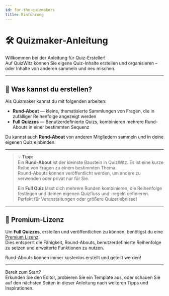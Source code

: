 ```yaml
---
id: for-the-quizmakers
title: Einführung
---
```


# 🛠️ Quizmaker-Anleitung

Willkommen bei der Anleitung für Quiz-Ersteller!\
Auf QuizWitz können Sie eigene Quiz-Inhalte erstellen und organisieren – oder Inhalte von anderen sammeln und neu mischen.

---

## 🧩 Was kannst du erstellen?

Als Quizmaker kannst du mit folgenden arbeiten:

- **Rund-About** — kleine, thematisierte Sammlungen von Fragen, die in zufälliger Reihenfolge angezeigt werden
- **Full Quizzes** — Benutzerdefinierte Quizs, kombinieren mehrere Rund-Abouts in einer bestimmten Sequenz

Du kannst auch **Rund-About** von anderen Mitgliedern sammeln und in deine eigenen Quiz einbinden.

---

> 💡 **Tipp:**\
> Ein **Rund-About** ist der kleinste Baustein in QuizWitz. Es ist eine kurze Reihe von Fragen zu einem bestimmten Thema.\
> Round-Abouts können veröffentlicht werden, um andere zu verwenden oder privat nur für Sie.
>
> Ein **Full Quiz** lässt dich mehrere Runden kombinieren, die Reihenfolge festlegen und deinen eigenen Quizfluss und -regeln definieren. Perfekt für Veranstaltungen oder größere Quizerlebnisse!

---

## 💎 Premium-Lizenz

Um **Full Quizzes**, erstellen und veröffentlichen zu können, benötigst du eine [Premium Lizenz](https://www.quizwitz.com/pricing).\
Dies entsperrt die Fähigkeit, Round-Abouts, benutzerdefinierte Reihenfolge zu setzen und erweiterte Funktionen zu nutzen.

Rund-Abouts können immer kostenlos erstellt und geteilt werden!

---

Bereit zum Start?\
Erkunden Sie den Editor, probieren Sie ein Template aus, oder schauen Sie auf den nächsten Seiten in dieser Anleitung nach weiteren Tipps und Inspirationen.
